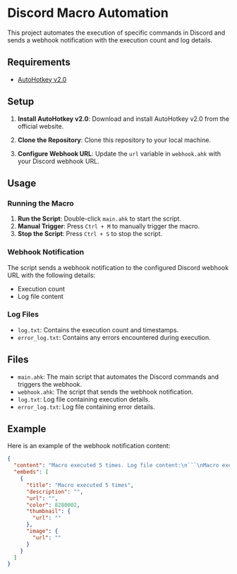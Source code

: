 # Discord Macro Automation

This project automates the execution of specific commands in Discord and sends a webhook notification with the execution count and log details.

## Requirements

- [AutoHotkey v2.0](https://www.autohotkey.com/download/)

## Setup

1. **Install AutoHotkey v2.0**: Download and install AutoHotkey v2.0 from the official website.

2. **Clone the Repository**: Clone this repository to your local machine.

3. **Configure Webhook URL**: Update the `url` variable in `webhook.ahk` with your Discord webhook URL.

## Usage

### Running the Macro

1. **Run the Script**: Double-click `main.ahk` to start the script.
2. **Manual Trigger**: Press `Ctrl + M` to manually trigger the macro.
3. **Stop the Script**: Press `Ctrl + S` to stop the script.

### Webhook Notification

The script sends a webhook notification to the configured Discord webhook URL with the following details:
- Execution count
- Log file content

### Log Files

- `log.txt`: Contains the execution count and timestamps.
- `error_log.txt`: Contains any errors encountered during execution.

## Files

- `main.ahk`: The main script that automates the Discord commands and triggers the webhook.
- `webhook.ahk`: The script that sends the webhook notification.
- `log.txt`: Log file containing execution details.
- `error_log.txt`: Log file containing error details.

## Example

Here is an example of the webhook notification content:

```json
{
  "content": "Macro executed 5 times. Log file content:\n```\nMacro executed 5 times at 2023-10-10 10:10:10\n```",
  "embeds": [
    {
      "title": "Macro executed 5 times",
      "description": "",
      "url": "",
      "color": 8280002,
      "thumbnail": {
        "url": ""
      },
      "image": {
        "url": ""
      }
    }
  ]
}